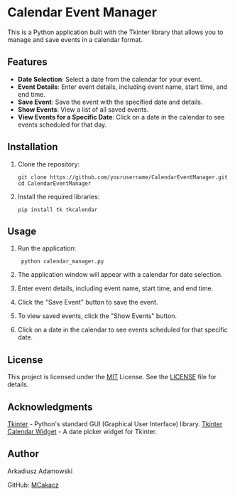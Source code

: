 # Calendar Event Manager

This is a Python application built with the Tkinter library that allows you to manage and save events in a calendar format.

## Features

- **Date Selection**: Select a date from the calendar for your event.
- **Event Details**: Enter event details, including event name, start time, and end time.
- **Save Event**: Save the event with the specified date and details.
- **Show Events**: View a list of all saved events.
- **View Events for a Specific Date**: Click on a date in the calendar to see events scheduled for that day.

## Installation

1. Clone the repository:
     ```
     git clone https://github.com/yourusername/CalendarEventManager.git
     cd CalendarEventManager
     ```
2. Install the required libraries:
     ```
     pip install tk tkcalendar
     ```
## Usage
1. Run the application:
    ```
     python calendar_manager.py
    ```
2. The application window will appear with a calendar for date selection.

3. Enter event details, including event name, start time, and end time.

4. Click the "Save Event" button to save the event.

5. To view saved events, click the "Show Events" button.

6. Click on a date in the calendar to see events scheduled for that specific date.

## License
This project is licensed under the [MIT](https://pl.wikipedia.org/wiki/Licencja_MIT) License. See the [LICENSE](https://github.com/MCakacz/Calendar-Evant-Manager/blob/main/LICENSE) file for details.

## Acknowledgments
[Tkinter](https://docs.python.org/3/library/tkinter.html) - Python's standard GUI (Graphical User Interface) library.
[Tkinter Calendar Widget](https://pypi.org/project/tkcalendar/) - A date picker widget for Tkinter.

## Author
Arkadiusz Adamowski

GitHub: [MCakacz](https://github.com/MCakacz)
